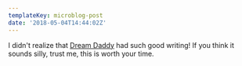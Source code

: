 ```yaml
---
templateKey: microblog-post
date: '2018-05-04T14:44:02Z'
---
```


I didn't realize that [Dream Daddy](https://store.steampowered.com/app/654880/Dream_Daddy_A_Dad_Dating_Simulator/) had such good writing! If you think it sounds silly, trust me, this is worth your time.

